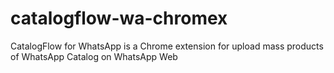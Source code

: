 # catalogflow-wa-chromex
CatalogFlow for WhatsApp is a Chrome extension for upload mass products of WhatsApp Catalog on WhatsApp Web
